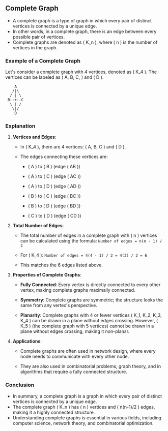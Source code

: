 ## Complete Graph

- A complete graph is a type of graph in which every pair of distinct vertices is connected by a unique edge. 
- In other words, in a complete graph, there is an edge between every possible pair of vertices. 
- Complete graphs are denoted as ( K_n ), where ( n ) is the number of vertices in the graph.

### Example of a Complete Graph
Let's consider a complete graph with 4 vertices, denoted as ( K_4 ). The vertices can be labeled as ( A, B, C, ) and ( D ).

```
    A
   /|\
  / | \
 B--+--C
  \ | /
   \|/
    D
```

### Explanation

1.  **Vertices and Edges**:
    
    *   In ( K_4 ), there are 4 vertices: ( A, B, C ) and ( D ).
        
    *   The edges connecting these vertices are:
        
        *   ( A ) to ( B ) (edge ( AB ))
            
        *   ( A ) to ( C ) (edge ( AC ))
            
        *   ( A ) to ( D ) (edge ( AD ))
            
        *   ( B ) to ( C ) (edge ( BC ))
            
        *   ( B ) to ( D ) (edge ( BD ))
            
        *   ( C ) to ( D ) (edge ( CD ))
            
2.  **Total Number of Edges**:
    
    *   The total number of edges in a complete graph with ( n ) vertices can be calculated using the formula: `Number of edges = n(n - 1) / 2 `
        
    *   For ( K_4 ): 
    `Number of edges = 4(4 - 1) / 2 = 4(3) / 2 = 6 `
        
    *   This matches the 6 edges listed above.
        
3.  **Properties of Complete Graphs**:
    
    *   **Fully Connected**: Every vertex is directly connected to every other vertex, making complete graphs maximally connected.
        
    *   **Symmetry**: Complete graphs are symmetric; the structure looks the same from any vertex's perspective.
        
    *   **Planarity**: Complete graphs with 4 or fewer vertices ( K_1, K_2, K_3, K_4 ) can be drawn in a plane without edges crossing. However, ( K_5 ) (the complete graph with 5 vertices) cannot be drawn in a plane without edges crossing, making it non-planar.
        
4.  **Applications**:
    
    *   Complete graphs are often used in network design, where every node needs to communicate with every other node.
        
    *   They are also used in combinatorial problems, graph theory, and in algorithms that require a fully connected structure.
        

### Conclusion

- In summary, a complete graph is a graph in which every pair of distinct vertices is connected by a unique edge. 
- The complete graph ( K_n ) has ( n ) vertices and ( n(n-1)/2 ) edges, making it a highly connected structure. 
- Understanding complete graphs is essential in various fields, including computer science, network theory, and combinatorial optimization.